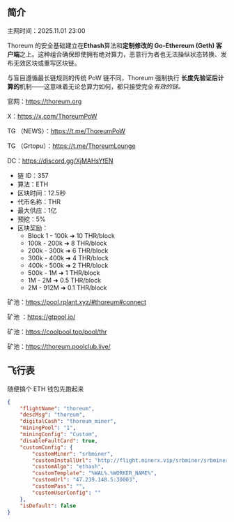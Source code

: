 ## 简介

主网时间：2025.11.01 23:00

Thoreum 的安全基础建立在**Ethash**算法和**定制修改的 Go-Ethereum (Geth) 客户端**之上。这种组合确保即使拥有绝对算力，恶意行为者也无法操纵状态转换、发布无效区块或重写区块链。

与盲目遵循最长链规则的传统 PoW 链不同，Thoreum 强制执行 **长度先验证后计算的**机制——这意味着无论总算力如何，都只接受完全*有效的链。*

官网：https://thoreum.org 

X：https://x.com/ThoreumPoW

TG （NEWS）：https://t.me/ThoreumPoW

TG （Grtopu）：https://t.me/ThoreumLounge

DC：https://discord.gg/XjMAHsYfEN



- 链 ID：357
- 算法：ETH
- 区块时间：12.5秒
- 代币名称：THR
- 最大供应：1亿
- 预挖：5%
- 区块奖励：
  - Block 1 - 100k ➜ 10 THR/block
  - 100k - 200k ➜ 8 THR/block
  - 200k - 300k ➜ 6 THR/block
  - 300k - 400k ➜ 4 THR/block
  - 400k - 500k ➜ 2 THR/block
  - 500k - 1M ➜ 1 THR/block
  - 1M - 2M ➜ 0.5 THR/block
  - 2M - 912M ➜ 0.1 THR/block



矿池：https://pool.rplant.xyz/#thoreum#connect

矿池 ：https://gtpool.io/ 

矿池：https://coolpool.top/pool/thr 

矿池：https://thoreum.poolclub.live/





## 飞行表

随便搞个 ETH 钱包先跑起来

```json
{
    "flightName": "thoreum",
    "descMsg": "thoreum",
    "digitalCash": "thoreum_miner",
    "miningPool": "1",
    "miningConfig": "Custom",
    "disableFaultCard": true,
    "customConfig": {
        "customMiner": "srbminer",
        "customInstallUrl": "http://flight.minerx.vip/srbminer/srbminer-2.9.9.a.tar.gz",
        "customAlgo": "ethash",
        "customTemplate": "%WAL%.%WORKER_NAME%",
        "customUrl": "47.239.148.5:30003",
        "customPass": "",
        "customUserConfig": ""
    },
    "isDefault": false
}
```

